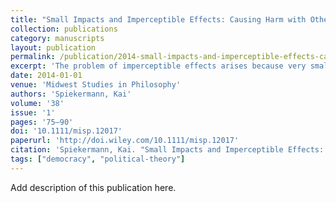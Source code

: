 ```yaml
---
title: "Small Impacts and Imperceptible Effects: Causing Harm with Others"
collection: publications
category: manuscripts
layout: publication
permalink: /publication/2014-small-impacts-and-imperceptible-effects-causing-ha
excerpt: 'The problem of imperceptible effects arises because very small changes are not perceived, even if many of these small changes together are. If the normatively relevant consequences of an action, holding all other actions fixed, cannot be perceived, we are challenged to explain what makes the action wrong. I argue that an action can be wrong because it can cause an effect together with other actions.'
date: 2014-01-01
venue: 'Midwest Studies in Philosophy'
authors: 'Spiekermann, Kai'
volume: '38'
issue: '1'
pages: '75–90'
doi: '10.1111/misp.12017'
paperurl: 'http://doi.wiley.com/10.1111/misp.12017'
citation: 'Spiekermann, Kai. "Small Impacts and Imperceptible Effects: Causing Harm with Others." <em>Midwest Studies in Philosophy</em> 38, no. 1 (2014): 75–90.'
tags: ["democracy", "political-theory"]
---
```


Add description of this publication here.